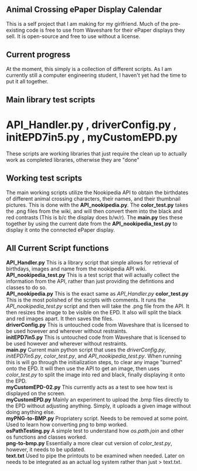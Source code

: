 ## Animal Crossing ePaper Display Calendar
This is a self project that I am making for my girlfriend. Much of the pre-existing code is free to use from Waveshare for their ePaper displays they sell. It is open-source and free to use without a license. <br />
## Current progress
At the moment, this simply is a collection of different scripts. As I am currently still a computer engineering student, I haven't yet had the time to put it all together.<br />

## Main library test scripts
# API_Handler.py , driverConfig.py , initEPD7in5.py , myCustomEPD.py
These scripts are working libraries that just require the clean up to actually work as completed libraries, otherwise they are "done"<br />

## Working test scripts
The main working scripts utilize the Nookipedia API to obtain the birthdates of different animal crossing characters, their names, and their thumbnail pictures. 
This is done with the **API_nookipedia.py**. The **color_test.py** takes the .png files from the wiki, and will then convert them into the black and red contrasts (This is b/c the display does b/w/r).
The **main.py** ties these together by using the current date from the **API_nookipedia_test.py** to display it onto the connected ePaper display. <br />

## All Current Script functions
**API_Handler.py**
This is a library script that simple allows for retrieval of birthdays, images and name from the nookipedia API wiki.<br />
**API_nookipedia_test.py**
This is a test script that will actually collect the information from the API, rather than just providing the defintions and classes to do so. <br />
**API_nookipedia.py**
This is the exact same as *API_Handler.py*
**color_test.py**
This is the most polished of the scripts with comments. It runs the *API_nookipedia_test.py* script and then will take the .png file from the API. It then resizes the image to be visible on the EPD. It also will split the black and red images apart. It then saves the files. <br />
**driverConfig.py**
This is untouched code from Waveshare that is licensed to be used however and wherever without restraints.<br />
**initEPD7in5.py**
This is untouched code from Waveshare that is licensed to be used however and wherever without restraints.<br />
**main.py**
Current main python script that uses the *driverConfig.py*, *initEPD7in5.py*, *color_test.py*, and *API_nookipedia_test.py*. When running this is will go through the initialization steps, to clear any image "burned" onto the EPD. It will then use the API to get an image, then uses *color_test.py* to split the image into red and black, finally displaying it onto the EPD. <br />
**myCustomEPD-02.py**
This currently acts as a test to see how text is displayed on the screen.<br />
**myCustomEPD.py**
Mainly an experiment to upload the .bmp files directly to the EPD without adjusting anything. Simply, it uploads a given image without doing anything else. <br />
**myPNG-to-BMP.py**
Propriatery script. Needs to be removed at some point. Used to learn how converting png to bmp worked. <br />
**osPathTesting.py**
A simple test to understand how *os.path.join* and other os functions and classes worked. <br />
**png-to-bmp.py**
Essentially a more clear cut version of *color_test.py*, however, it needs to be updated. <br />
**text.txt**
Used to pipe the printouts to be examined when needed. Later on needs to be integrated as an actual log system rather than just > text.txt.<br />

